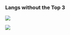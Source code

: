 ### Langs without the Top 3

![](https://github-readme-stats.vercel.app/api/top-langs/?username=Shadowdara&layout=compact&theme=ambient_gradient&langs_count=20&hide=markdown,mcfunction,ini,python,html,cpp)

![](https://github-readme-stats.vercel.app/api/top-langs/?username=weuritz8u&layout=compact&theme=ambient_gradient&langs_count=20&hide=markdown,mcfunction,ini,html,css,javascript)